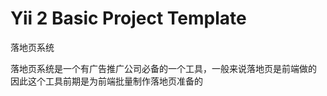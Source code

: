 Yii 2 Basic Project Template
============================

落地页系统

落地页系统是一个有广告推广公司必备的一个工具，一般来说落地页是前端做的
因此这个工具前期是为前端批量制作落地页准备的






